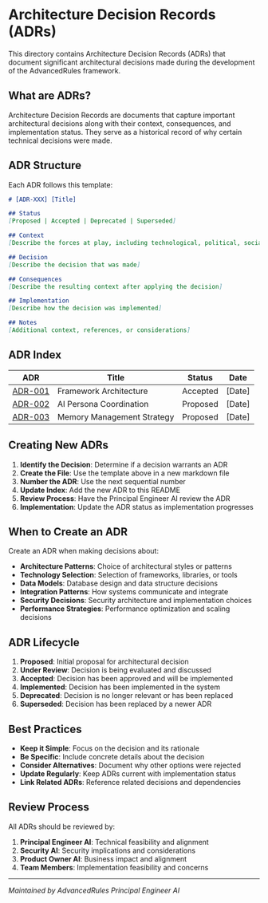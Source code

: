 # Architecture Decision Records (ADRs)

This directory contains Architecture Decision Records (ADRs) that document significant architectural decisions made during the development of the AdvancedRules framework.

## What are ADRs?

Architecture Decision Records are documents that capture important architectural decisions along with their context, consequences, and implementation status. They serve as a historical record of why certain technical decisions were made.

## ADR Structure

Each ADR follows this template:

```markdown
# [ADR-XXX] [Title]

## Status
[Proposed | Accepted | Deprecated | Superseded]

## Context
[Describe the forces at play, including technological, political, social, and project local]

## Decision
[Describe the decision that was made]

## Consequences
[Describe the resulting context after applying the decision]

## Implementation
[Describe how the decision was implemented]

## Notes
[Additional context, references, or considerations]
```

## ADR Index

| ADR | Title | Status | Date |
|-----|-------|--------|------|
| [ADR-001](./001-framework-architecture.md) | Framework Architecture | Accepted | [Date] |
| [ADR-002](./002-ai-persona-coordination.md) | AI Persona Coordination | Proposed | [Date] |
| [ADR-003](./003-memory-management.md) | Memory Management Strategy | Proposed | [Date] |

## Creating New ADRs

1. **Identify the Decision**: Determine if a decision warrants an ADR
2. **Create the File**: Use the template above in a new markdown file
3. **Number the ADR**: Use the next sequential number
4. **Update Index**: Add the new ADR to this README
5. **Review Process**: Have the Principal Engineer AI review the ADR
6. **Implementation**: Update the ADR status as implementation progresses

## When to Create an ADR

Create an ADR when making decisions about:
- **Architecture Patterns**: Choice of architectural styles or patterns
- **Technology Selection**: Selection of frameworks, libraries, or tools
- **Data Models**: Database design and data structure decisions
- **Integration Patterns**: How systems communicate and integrate
- **Security Decisions**: Security architecture and implementation choices
- **Performance Strategies**: Performance optimization and scaling decisions

## ADR Lifecycle

1. **Proposed**: Initial proposal for architectural decision
2. **Under Review**: Decision is being evaluated and discussed
3. **Accepted**: Decision has been approved and will be implemented
4. **Implemented**: Decision has been implemented in the system
5. **Deprecated**: Decision is no longer relevant or has been replaced
6. **Superseded**: Decision has been replaced by a newer ADR

## Best Practices

- **Keep it Simple**: Focus on the decision and its rationale
- **Be Specific**: Include concrete details about the decision
- **Consider Alternatives**: Document why other options were rejected
- **Update Regularly**: Keep ADRs current with implementation status
- **Link Related ADRs**: Reference related decisions and dependencies

## Review Process

All ADRs should be reviewed by:
1. **Principal Engineer AI**: Technical feasibility and alignment
2. **Security AI**: Security implications and considerations
3. **Product Owner AI**: Business impact and alignment
4. **Team Members**: Implementation feasibility and concerns

---

*Maintained by AdvancedRules Principal Engineer AI*
